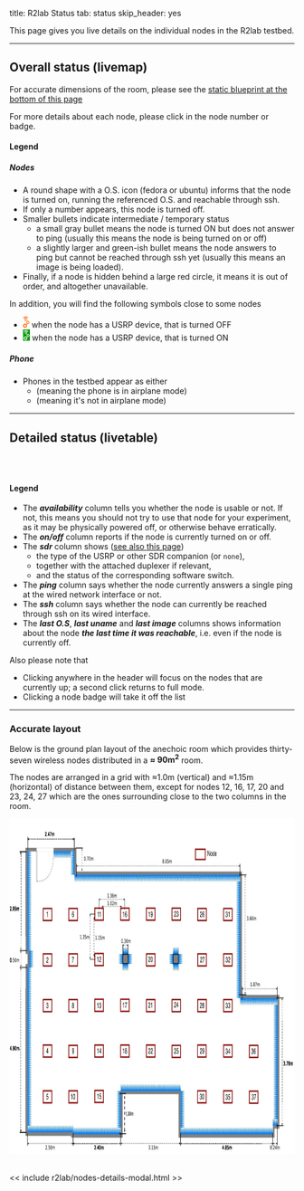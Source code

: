 title: R2lab Status
tab: status
skip_header: yes

This page gives you live details on the individual nodes in the R2lab testbed.

---
## Overall status (livemap)

<a name="livemap"></a>
For accurate dimensions of the room, please see the [static blueprint
at the bottom of this page](#accurate-layout)

For more details about each node, please click in the node number or badge.

<div class="row" id="all">
  <div class="col-lg-2"></div>
  <div class="col-lg-10">
    <div id="livemap_container"></div>
    <script src="/assets/r2lab/livemap.js"></script>
    <style type="text/css"> @import url("/assets/r2lab/livemap.css"); </style>
    <script>
    // override livemap default settings 
    Object.assign(livemap_options, {
        usrp_width : 15,
    	usrp_height : 26,
//    debug : true,
   });
    </script>
  </div>
</div>

<a name="livemap:legend"></a>

#### Legend

##### Nodes
* A round shape with a O.S. icon (fedora or ubuntu) informs that the node is turned on, running the
  referenced O.S. and reachable through ssh.
* If only a number appears, this node is turned off.
* Smaller bullets indicate intermediate / temporary status
  * a small gray bullet means the node is turned ON but does not answer to ping
  (usually this means the node is being turned on or off)
  * a slightly larger and green-ish bullet means the node answers to ping but cannot be
  reached through ssh yet (usually this means an image is being
  loaded).
* Finally, if a node is hidden behind a large red circle, it means it
  is out of order, and altogether unavailable.

In addition, you will find the following symbols close to some nodes

* <img src="/assets/img/gnuradio-logo-icon-red.svg" height=20px> when the node has a USRP device, that is turned OFF
* <img src="/assets/img/gnuradio-logo-icon-green.svg" height=20px> when the node has a USRP device, that is turned ON

##### Phone
* Phones in the testbed appear as either
  * <span class='fa fa-plane'></span> (meaning the phone is in airplane mode) 
  * <span class='fa fa-phone'></span> (meaning it's not in airplane mode) 

***

## Detailed status (livetable)

<a name="livetable"></a>

<br />

<div class="row" id="all">
  <div class="col-lg-12">
    <table class="table table-condensed" id='livetable_container'> </table>
    <script src="/assets/r2lab/livecolumns.js"></script>
    <script src="/assets/r2lab/livetable.js"></script>
    <script>
    // override livetable default settings 
    Object.assign(livetable_options, {
//    debug : true,
   });
    </script>
    <style type="text/css"> @import url("/assets/r2lab/livecolumns.css"); </style>
    <style type="text/css"> @import url("/assets/r2lab/livetable.css"); </style>
  </div>
</div>

<a name="livetable:legend"></a>

#### Legend

* The ***availability*** column
  tells you whether the node is usable or not. If not, this means you should not try to use that node for your experiment, as it may be physically powered off, or otherwise behave erratically.
* The ***on/off*** column
  reports if the node is currently turned on or off.
* The ***sdr*** column shows ([see also this page](hardware.md#gory-details))
  * the type of the USRP or other SDR companion (or `none`),
  * together with the attached duplexer if relevant,
  * and the status of the corresponding software switch.
* The ***ping*** column
  says whether the node currently answers a single ping at the wired network interface or not.
* The ***ssh*** column says whether the node can currently be reached through ssh on its wired interface.
* The ***last O.S***, ***last uname*** and ***last image*** columns shows information about the node ***the last time it was reachable***, i.e. even if the node is currently off.

Also please note that

 * Clicking anywhere in the header will focus on the nodes that are currently up; a second click returns to full mode.
 * Clicking a node badge will take it off the list

***

### Accurate layout

Below is the ground plan layout of the anechoic room which provides thirty-seven wireless nodes distributed in a **≈ 90m<sup>2</sup>** room.

The nodes are arranged in a grid with ≈1.0m (vertical) and ≈1.15m (horizontal) of distance between them, except for nodes 12, 16, 17, 20 and 23, 24, 27 which are the ones surrounding close to the two columns in the room.

<a name="accurate-layout">
<center>
	<img src="/assets/img/status-chamber.png" style="width:950px; height:592px;"/><br>
	<!-- <center> Fig. 1 - Resources status</center> -->
</center>
</a>

<br />

<script src="/assets/r2lab/xhttp-django.js"></script>
<!-- defines node_details_modal -->
<< include r2lab/nodes-details-modal.html >>
